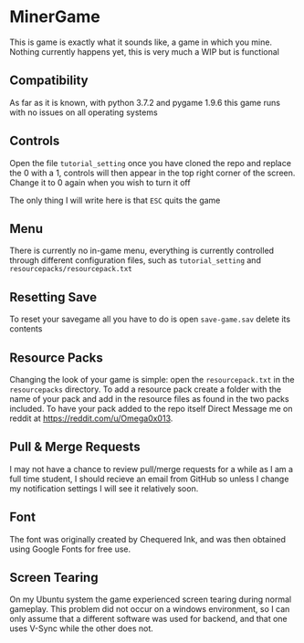 # MinerGame
This is game is exactly what it sounds like, a game in which you mine. Nothing currently happens yet, this is very much a WIP but is functional

## Compatibility
As far as it is known, with python 3.7.2 and pygame 1.9.6 this game runs with no issues on all operating systems

## Controls
Open the file `tutorial_setting` once you have cloned the repo and replace the 0 with a 1, controls will then appear in the top right corner of the screen. Change it to 0 again when you wish to turn it off

The only thing I will write here is that `ESC` quits the game

## Menu
There is currently no in-game menu, everything is currently controlled through different configuration files, such as `tutorial_setting` and `resourcepacks/resourcepack.txt`

## Resetting Save
To reset your savegame all you have to do is open `save-game.sav` delete its contents

## Resource Packs
Changing the look of your game is simple: open the `resourcepack.txt` in the `resourcepacks` directory. To add a resource pack create a folder with the name of your pack and add in the resource files as found in the two packs included. To have your pack added to the repo itself Direct Message me on reddit at https://reddit.com/u/Omega0x013.

## Pull & Merge Requests
I may not have a chance to review pull/merge requests for a while as I am a full time student, I should recieve an email from GitHub so unless I change my notification settings I will see it relatively soon.

## Font
The font was originally created by Chequered Ink, and was then obtained using Google Fonts for free use.

## Screen Tearing
On my Ubuntu system the game experienced screen tearing during normal gameplay. This problem did not occur on a windows environment, so I can only assume that a different software was used for backend, and that one uses V-Sync while the other does not.
